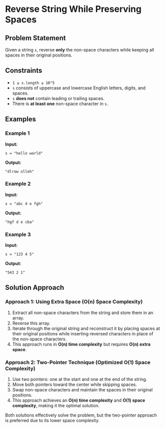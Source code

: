 # Reverse String While Preserving Spaces

## Problem Statement

Given a string `s`, reverse **only** the non-space characters while keeping all spaces in their original positions.

## Constraints

- `1 ≤ s.length ≤ 10^5`
- `s` consists of uppercase and lowercase English letters, digits, and spaces.
- `s` **does not** contain leading or trailing spaces.
- There is **at least one** non-space character in `s`.

## Examples

### Example 1

**Input:**

```plaintext
s = "hello world"
```

**Output:**

```plaintext
"dlrow olleh"
```

### Example 2

**Input:**

```plaintext
s = "abc d e fgh"
```

**Output:**

```plaintext
"hgf d e cba"
```

### Example 3

**Input:**

```plaintext
s = "123 4 5"
```

**Output:**

```plaintext
"543 2 1"
```

## Solution Approach

### Approach 1: Using Extra Space (O(n) Space Complexity)

1. Extract all non-space characters from the string and store them in an array.
2. Reverse this array.
3. Iterate through the original string and reconstruct it by placing spaces at their original positions while inserting reversed characters in place of the non-space characters.
4. This approach runs in **O(n) time complexity** but requires **O(n) extra space**.

### Approach 2: Two-Pointer Technique (Optimized O(1) Space Complexity)

1. Use two pointers: one at the start and one at the end of the string.
2. Move both pointers toward the center while skipping spaces.
3. Swap non-space characters and maintain the spaces in their original positions.
4. This approach achieves an **O(n) time complexity** and **O(1) space complexity**, making it the optimal solution.

Both solutions effectively solve the problem, but the two-pointer approach is preferred due to its lower space complexity.
